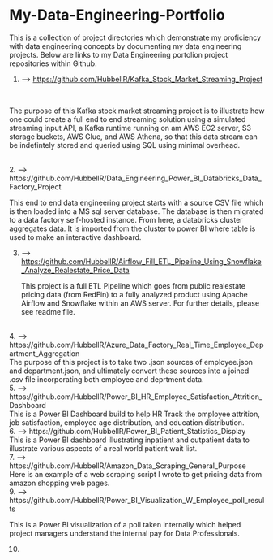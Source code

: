 # My-Data-Engineering-Portfolio
This is a collection of project directories which demonstrate my proficiency with data engineering concepts by documenting my data engineering projects. Below are links to my Data Engineering portolion project repositories within Github.

1. --> https://github.com/HubbellR/Kafka_Stock_Market_Streaming_Project
<br />

The purpose of this Kafka stock market streaming project is to illustrate how one could create a full end to end streaming solution using a simulated streaming input API, a Kafka runtime running on am AWS EC2 server,
S3 storage buckets, AWS Glue, and AWS Athena, so that this data stream can be indefintely stored and queried using SQL using minimal overhead.

<br />
2. --> https://github.com/HubbellR/Data_Engineering_Power_BI_Databricks_Data_Factory_Project

This end to end data engineering project starts with a source CSV file which is then loaded into a MS sql server database. The database is then migrated to a data factory self-hosted instance. From here, a databricks cluster aggregates data. It is imported from the cluster to power BI where table is used to make an interactive dashboard.


3. --> https://github.com/HubbellR/Airflow_Fill_ETL_Pipeline_Using_Snowflake_Analyze_Realestate_Price_Data 
   <br />

   This project is a full ETL Pipeline which goes from public realestate pricing data (from RedFin) to a fully analyzed product using Apache Airflow and Snowflake within an AWS server. For further details, please see readme file.
<br />
4. --> https://github.com/HubbellR/Azure_Data_Factory_Real_Time_Employee_Department_Aggregation
 <br />
The purpose of this project is to take two .json sources of employee.json and department.json, and ultimately convert these sources into a joined .csv file incorporating both employee and deprtment data.
<br />
5.  --> https://github.com/HubbellR/Power_BI_HR_Employee_Satisfaction_Attrition_Dashboard
 <br />
This is a Power BI Dashboard build to help HR Track the omployee attrition, job satisfaction, employee age distribution, and education distribution.
 <br />
6. --> https://github.com/HubbellR/Power_BI_Patient_Statistics_Display
 <br />
 This is a Power BI dashboard illustrating inpatient and outpatient data to illustrate various aspects of a real world patient wait list.
<br />
7. --> https://github.com/HubbellR/Amazon_Data_Scraping_General_Purpose
 <br />
Here is an example of a web scraping script I wrote to get pricing data from amazon shopping web pages.

<br />
9.  --> https://github.com/HubbellR/Power_BI_Visualization_W_Employee_poll_results

This is a Power BI visualization of a poll taken internally which helped project managers understand the internal pay for Data Professionals. 

10. 


   

